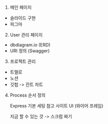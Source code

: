 1. 메인 페이지

- 슬라이드 구현
- 피그마

2. User 관리 페이지

- dbdiagram.io (ERD)
- URI 정의 (Swagger)

3. 프로젝트 관리

- 트렐로
- 노션
- 깃헙 -> 칸트 차트

4. Process 순서 정의

   Express 기본 세팅
   참고 사이트
   UI (와이어 프레임)

   지금 할 수 있는 것 -> 스크럼 짜기
